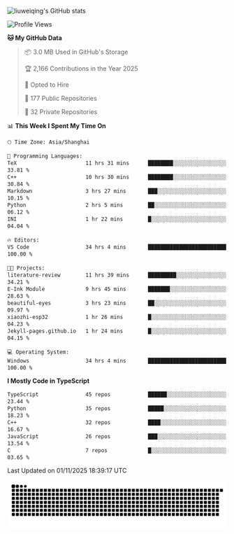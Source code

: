 ![liuweiqing's GitHub stats](https://github-readme-stats.vercel.app/api?username=14790897&show_icons=true&locale=cn&include_all_commits=true&count_private=true)

<!-- <iframe src="https://mygithub.14790897.xyz/14790897/" width="100%" height="800" style="border:1px solid black;">
</iframe> -->

<!--START_SECTION:waka-->
![Profile Views](http://img.shields.io/badge/Profile%20Views-29-blue)

**🐱 My GitHub Data** 

> 📦 3.0 MB Used in GitHub's Storage 
 > 
> 🏆 2,166 Contributions in the Year 2025
 > 
> 💼 Opted to Hire
 > 
> 📜 177 Public Repositories 
 > 
> 🔑 32 Private Repositories 
 > 
📊 **This Week I Spent My Time On** 

```text
🕑︎ Time Zone: Asia/Shanghai

💬 Programming Languages: 
TeX                      11 hrs 31 mins      ████████░░░░░░░░░░░░░░░░░   33.81 % 
C++                      10 hrs 30 mins      ████████░░░░░░░░░░░░░░░░░   30.84 % 
Markdown                 3 hrs 27 mins       ███░░░░░░░░░░░░░░░░░░░░░░   10.15 % 
Python                   2 hrs 5 mins        ██░░░░░░░░░░░░░░░░░░░░░░░   06.12 % 
INI                      1 hr 22 mins        █░░░░░░░░░░░░░░░░░░░░░░░░   04.04 % 

🔥 Editors: 
VS Code                  34 hrs 4 mins       █████████████████████████   100.00 % 

🐱‍💻 Projects: 
literature-review        11 hrs 39 mins      █████████░░░░░░░░░░░░░░░░   34.21 % 
E-Ink Module             9 hrs 45 mins       ███████░░░░░░░░░░░░░░░░░░   28.63 % 
beautiful-eyes           3 hrs 23 mins       ██░░░░░░░░░░░░░░░░░░░░░░░   09.97 % 
xiaozhi-esp32            1 hr 26 mins        █░░░░░░░░░░░░░░░░░░░░░░░░   04.23 % 
Jekyll-pages.github.io   1 hr 24 mins        █░░░░░░░░░░░░░░░░░░░░░░░░   04.15 % 

💻 Operating System: 
Windows                  34 hrs 4 mins       █████████████████████████   100.00 % 
```

**I Mostly Code in TypeScript** 

```text
TypeScript               45 repos            ██████░░░░░░░░░░░░░░░░░░░   23.44 % 
Python                   35 repos            █████░░░░░░░░░░░░░░░░░░░░   18.23 % 
C++                      32 repos            ████░░░░░░░░░░░░░░░░░░░░░   16.67 % 
JavaScript               26 repos            ███░░░░░░░░░░░░░░░░░░░░░░   13.54 % 
C                        7 repos             █░░░░░░░░░░░░░░░░░░░░░░░░   03.65 % 
```




 Last Updated on 01/11/2025 18:39:17 UTC
<!--END_SECTION:waka-->

<picture>
  <source media="(prefers-color-scheme: dark)" srcset="https://raw.githubusercontent.com/14790897/14790897/output/github-contribution-grid-snake-dark.svg" />
  <source media="(prefers-color-scheme: light)" srcset="https://raw.githubusercontent.com/14790897/14790897/output/github-contribution-grid-snake.svg" />
  <img alt="github-snake" src="https://raw.githubusercontent.com/14790897/14790897/output/github-contribution-grid-snake.svg" />
</picture>
